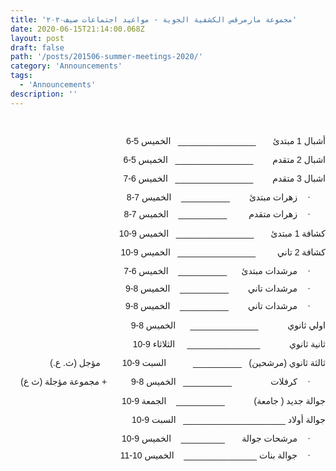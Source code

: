 ```yaml
---
title: 'مجموعة مارمرقس الكشفية الجوية - مواعيد اجتماعات صيف٢٠٢٠'
date: 2020-06-15T21:14:00.068Z
layout: post
draft: false
path: '/posts/201506-summer-meetings-2020/'
category: 'Announcements'
tags:
  - 'Announcements'
description: ''
---
```


<div class=WordSection1>

<p class=MsoNormal dir=RTL style='text-align:right;direction:rtl;unicode-bidi:
embed'><span lang=AR-EG style='font-family:"Arial",sans-serif;mso-ascii-font-family:
Calibri;mso-ascii-theme-font:minor-latin;mso-hansi-font-family:Calibri;
mso-hansi-theme-font:minor-latin;mso-bidi-theme-font:minor-bidi;mso-bidi-language:
AR-EG'><o:p>&nbsp;</o:p></span></p>

<p class=MsoNormal dir=RTL style='text-align:right;direction:rtl;unicode-bidi:
embed'><span lang=AR-EG style='font-family:"Arial",sans-serif;mso-ascii-font-family:
Calibri;mso-ascii-theme-font:minor-latin;mso-hansi-font-family:Calibri;
mso-hansi-theme-font:minor-latin;mso-bidi-theme-font:minor-bidi;mso-bidi-language:
AR-EG'>أشبال 1 مبتدئ <span style='mso-tab-count:1'>      </span>________________<span
style='mso-tab-count:1'>   </span> الخميس 5-6 <o:p></o:p></span></p>

<p class=MsoNormal dir=RTL style='text-align:right;direction:rtl;unicode-bidi:
embed'><span lang=AR-EG style='font-family:"Arial",sans-serif;mso-ascii-font-family:
Calibri;mso-ascii-theme-font:minor-latin;mso-hansi-font-family:Calibri;
mso-hansi-theme-font:minor-latin;mso-bidi-theme-font:minor-bidi;mso-bidi-language:
AR-EG'>اشبال 2 متقدم <span style='mso-tab-count:1'>       </span>________________
<span style='mso-tab-count:1'>  </span>الخميس 5-6 <span style='mso-tab-count:
1'>        </span><o:p></o:p></span></p>

<p class=MsoNormal dir=RTL style='text-align:right;direction:rtl;unicode-bidi:
embed'><span lang=AR-EG style='font-family:"Arial",sans-serif;mso-ascii-font-family:
Calibri;mso-ascii-theme-font:minor-latin;mso-hansi-font-family:Calibri;
mso-hansi-theme-font:minor-latin;mso-bidi-theme-font:minor-bidi;mso-bidi-language:
AR-EG'>اشبال 3 متقدم <span style='mso-tab-count:1'>       </span>________________
<span style='mso-tab-count:1'>  </span>الخميس 6-7 <span style='mso-tab-count:
1'>        </span><span style='mso-spacerun:yes'> </span><o:p></o:p></span></p>

<p class=MsoListParagraphCxSpFirst dir=RTL style='margin-top:0cm;margin-right:
36.0pt;margin-bottom:8.0pt;margin-left:0cm;mso-add-space:auto;text-align:right;
text-indent:-18.0pt;mso-list:l0 level1 lfo3;direction:rtl;unicode-bidi:embed'><![if !supportLists]><span
lang=EN-US style='font-family:Symbol;mso-fareast-font-family:Symbol;mso-bidi-font-family:
Symbol;mso-bidi-language:AR-EG'><span style='mso-list:Ignore'>·<span
style='font:7.0pt "Times New Roman"'>&nbsp;&nbsp;&nbsp;&nbsp;&nbsp;&nbsp; </span></span></span><![endif]><span
dir=RTL></span><span lang=AR-EG style='font-family:"Arial",sans-serif;
mso-ascii-font-family:Calibri;mso-ascii-theme-font:minor-latin;mso-hansi-font-family:
Calibri;mso-hansi-theme-font:minor-latin;mso-bidi-theme-font:minor-bidi;
mso-bidi-language:AR-EG'>زهرات مبتدئ <span style='mso-tab-count:1'>       </span>__________
<span style='mso-tab-count:1'>   </span>الخميس 7-8 <span style='mso-tab-count:
1'>        </span></span><span lang=EN-US dir=LTR style='mso-bidi-language:
AR-EG'><o:p></o:p></span></p>

<p class=MsoListParagraphCxSpLast dir=RTL style='margin-top:0cm;margin-right:
36.0pt;margin-bottom:8.0pt;margin-left:0cm;mso-add-space:auto;text-align:right;
text-indent:-18.0pt;mso-list:l0 level1 lfo3;direction:rtl;unicode-bidi:embed'><![if !supportLists]><span
lang=EN-US style='font-family:Symbol;mso-fareast-font-family:Symbol;mso-bidi-font-family:
Symbol;mso-bidi-language:AR-EG'><span style='mso-list:Ignore'>·<span
style='font:7.0pt "Times New Roman"'>&nbsp;&nbsp;&nbsp;&nbsp;&nbsp;&nbsp; </span></span></span><![endif]><span
dir=RTL></span><span lang=AR-EG style='font-family:"Arial",sans-serif;
mso-ascii-font-family:Calibri;mso-ascii-theme-font:minor-latin;mso-hansi-font-family:
Calibri;mso-hansi-theme-font:minor-latin;mso-bidi-theme-font:minor-bidi;
mso-bidi-language:AR-EG'>زهرات متقدم <span style='mso-tab-count:1'>        </span>__________
<span style='mso-tab-count:1'>   </span>الخميس 7-8<span style='mso-tab-count:
1'>         </span><o:p></o:p></span></p>

<p class=MsoNormal dir=RTL style='text-align:right;direction:rtl;unicode-bidi:
embed'><span lang=AR-EG style='font-family:"Arial",sans-serif;mso-ascii-font-family:
Calibri;mso-ascii-theme-font:minor-latin;mso-hansi-font-family:Calibri;
mso-hansi-theme-font:minor-latin;mso-bidi-theme-font:minor-bidi;mso-bidi-language:
AR-EG'>كشافة 1 مبتدئ <span style='mso-tab-count:1'>      </span>________________
<span style='mso-tab-count:1'>  </span>الخميس 9-10 <span style='mso-tab-count:
1'>      </span><o:p></o:p></span></p>

<p class=MsoNormal dir=RTL style='text-align:right;direction:rtl;unicode-bidi:
embed'><span lang=AR-EG style='font-family:"Arial",sans-serif;mso-ascii-font-family:
Calibri;mso-ascii-theme-font:minor-latin;mso-hansi-font-family:Calibri;
mso-hansi-theme-font:minor-latin;mso-bidi-theme-font:minor-bidi;mso-bidi-language:
AR-EG'>كشافة 2 تاني <span style='mso-tab-count:1'>        </span>________________
<span style='mso-tab-count:1'>  </span>الخميس 9-10 <span style='mso-tab-count:
1'>      </span><o:p></o:p></span></p>

<p class=MsoListParagraphCxSpFirst dir=RTL style='margin-top:0cm;margin-right:
36.0pt;margin-bottom:8.0pt;margin-left:0cm;mso-add-space:auto;text-align:right;
text-indent:-18.0pt;mso-list:l1 level1 lfo2;direction:rtl;unicode-bidi:embed'><![if !supportLists]><span
lang=EN-US style='font-family:Symbol;mso-fareast-font-family:Symbol;mso-bidi-font-family:
Symbol;mso-bidi-language:AR-EG'><span style='mso-list:Ignore'>·<span
style='font:7.0pt "Times New Roman"'>&nbsp;&nbsp;&nbsp;&nbsp;&nbsp;&nbsp; </span></span></span><![endif]><span
dir=RTL></span><span lang=AR-EG style='font-family:"Arial",sans-serif;
mso-ascii-font-family:Calibri;mso-ascii-theme-font:minor-latin;mso-hansi-font-family:
Calibri;mso-hansi-theme-font:minor-latin;mso-bidi-theme-font:minor-bidi;
mso-bidi-language:AR-EG'>مرشدات مبتدئ <span style='mso-tab-count:1'>     </span>__________
<span style='mso-tab-count:1'>   </span>الخميس 6-7 <span style='mso-tab-count:
1'>        </span></span><span lang=EN-US dir=LTR style='mso-bidi-language:
AR-EG'><o:p></o:p></span></p>

<p class=MsoListParagraphCxSpMiddle dir=RTL style='margin-top:0cm;margin-right:
36.0pt;margin-bottom:8.0pt;margin-left:0cm;mso-add-space:auto;text-align:right;
text-indent:-18.0pt;mso-list:l1 level1 lfo2;direction:rtl;unicode-bidi:embed'><![if !supportLists]><span
lang=EN-US style='font-family:Symbol;mso-fareast-font-family:Symbol;mso-bidi-font-family:
Symbol;mso-bidi-language:AR-EG'><span style='mso-list:Ignore'>·<span
style='font:7.0pt "Times New Roman"'>&nbsp;&nbsp;&nbsp;&nbsp;&nbsp;&nbsp; </span></span></span><![endif]><span
dir=RTL></span><span lang=AR-EG style='font-family:"Arial",sans-serif;
mso-ascii-font-family:Calibri;mso-ascii-theme-font:minor-latin;mso-hansi-font-family:
Calibri;mso-hansi-theme-font:minor-latin;mso-bidi-theme-font:minor-bidi;
mso-bidi-language:AR-EG'>مرشدات تاني <span style='mso-tab-count:1'>       </span>__________
<span style='mso-tab-count:1'>   </span>الخميس 8-9 <span style='mso-tab-count:
1'>        </span></span><span lang=EN-US dir=LTR style='mso-bidi-language:
AR-EG'><o:p></o:p></span></p>

<p class=MsoListParagraphCxSpLast dir=RTL style='margin-top:0cm;margin-right:
36.0pt;margin-bottom:8.0pt;margin-left:0cm;mso-add-space:auto;text-align:right;
text-indent:-18.0pt;mso-list:l1 level1 lfo2;direction:rtl;unicode-bidi:embed'><![if !supportLists]><span
lang=EN-US style='font-family:Symbol;mso-fareast-font-family:Symbol;mso-bidi-font-family:
Symbol;mso-bidi-language:AR-EG'><span style='mso-list:Ignore'>·<span
style='font:7.0pt "Times New Roman"'>&nbsp;&nbsp;&nbsp;&nbsp;&nbsp;&nbsp; </span></span></span><![endif]><span
dir=RTL></span><span lang=AR-EG style='font-family:"Arial",sans-serif;
mso-ascii-font-family:Calibri;mso-ascii-theme-font:minor-latin;mso-hansi-font-family:
Calibri;mso-hansi-theme-font:minor-latin;mso-bidi-theme-font:minor-bidi;
mso-bidi-language:AR-EG'>مرشدات تاني <span style='mso-tab-count:1'>       </span>__________
<span style='mso-tab-count:1'>   </span>الخميس 8-9 <span style='mso-tab-count:
1'>        </span><o:p></o:p></span></p>

<p class=MsoNormal dir=RTL style='text-align:right;direction:rtl;unicode-bidi:
embed'><span lang=AR-EG style='font-family:"Arial",sans-serif;mso-ascii-font-family:
Calibri;mso-ascii-theme-font:minor-latin;mso-hansi-font-family:Calibri;
mso-hansi-theme-font:minor-latin;mso-bidi-theme-font:minor-bidi;mso-bidi-language:
AR-EG'>اولي ثانوي <span style='mso-spacerun:yes'>           </span>______________
<span style='mso-tab-count:1'>     </span>الخميس 8-9 <o:p></o:p></span></p>

<p class=MsoNormal dir=RTL style='text-align:right;direction:rtl;unicode-bidi:
embed'><span lang=AR-EG style='font-family:"Arial",sans-serif;mso-ascii-font-family:
Calibri;mso-ascii-theme-font:minor-latin;mso-hansi-font-family:Calibri;
mso-hansi-theme-font:minor-latin;mso-bidi-theme-font:minor-bidi;mso-bidi-language:
AR-EG'>ثانية ثانوي<span style='mso-tab-count:1'>            </span>_______________<span
style='mso-tab-count:1'>     </span>الثلاثاء 9-10 <span style='mso-tab-count:
1'>       </span><o:p></o:p></span></p>

<p class=MsoNormal dir=RTL style='text-align:right;direction:rtl;unicode-bidi:
embed'><span lang=AR-EG style='font-family:"Arial",sans-serif;mso-ascii-font-family:
Calibri;mso-ascii-theme-font:minor-latin;mso-hansi-font-family:Calibri;
mso-hansi-theme-font:minor-latin;mso-bidi-theme-font:minor-bidi;mso-bidi-language:
AR-EG'>ثالثة ثانوي (مرشحين) <span style='mso-spacerun:yes'>  </span>__________<span
style='mso-tab-count:1'>           </span>السبت 9-10 <span style='mso-tab-count:
1'>        </span>مؤجل (ث. ع.)<o:p></o:p></span></p>

<p class=MsoListParagraph dir=RTL style='margin-top:0cm;margin-right:36.0pt;
margin-bottom:8.0pt;margin-left:0cm;mso-add-space:auto;text-align:right;
text-indent:-18.0pt;mso-list:l2 level1 lfo1;direction:rtl;unicode-bidi:embed'><![if !supportLists]><span
lang=EN-US style='font-family:Symbol;mso-fareast-font-family:Symbol;mso-bidi-font-family:
Symbol;mso-bidi-language:AR-EG'><span style='mso-list:Ignore'>·<span
style='font:7.0pt "Times New Roman"'>&nbsp;&nbsp;&nbsp;&nbsp;&nbsp;&nbsp; </span></span></span><![endif]><span
dir=RTL></span><span lang=AR-EG style='font-family:"Arial",sans-serif;
mso-ascii-font-family:Calibri;mso-ascii-theme-font:minor-latin;mso-hansi-font-family:
Calibri;mso-hansi-theme-font:minor-latin;mso-bidi-theme-font:minor-bidi;
mso-bidi-language:AR-EG'>كرفلات <span style='mso-spacerun:yes'>   </span><span
style='mso-tab-count:1'>           </span><span
style='mso-spacerun:yes'> </span>__________ <span style='mso-tab-count:1'>  </span>الخميس
8-9 <span style='mso-tab-count:1'>        </span><span
style='mso-spacerun:yes'> </span>+ مجموعة مؤجلة (ث ع)<o:p></o:p></span></p>

<p class=MsoNormal dir=RTL style='text-align:right;direction:rtl;unicode-bidi:
embed'><span lang=AR-EG style='font-family:"Arial",sans-serif;mso-ascii-font-family:
Calibri;mso-ascii-theme-font:minor-latin;mso-hansi-font-family:Calibri;
mso-hansi-theme-font:minor-latin;mso-bidi-theme-font:minor-bidi;mso-bidi-language:
AR-EG'>جوالة جديد ( جامعة) <span style='mso-tab-count:1'>           </span>__________<span
style='mso-tab-count:1'>    </span>الجمعة 9-10 <span style='mso-tab-count:1'>       </span><o:p></o:p></span></p>

<p class=MsoNormal dir=RTL style='text-align:right;direction:rtl;unicode-bidi:
embed'><span lang=AR-EG style='font-family:"Arial",sans-serif;mso-ascii-font-family:
Calibri;mso-ascii-theme-font:minor-latin;mso-hansi-font-family:Calibri;
mso-hansi-theme-font:minor-latin;mso-bidi-theme-font:minor-bidi;mso-bidi-language:
AR-EG'>جوالة أولاد _____________________ <span style='mso-tab-count:1'>  </span>السبت
9-10 <span style='mso-tab-count:1'>        </span><o:p></o:p></span></p>

<p class=MsoListParagraphCxSpFirst dir=RTL style='margin-top:0cm;margin-right:
36.0pt;margin-bottom:8.0pt;margin-left:0cm;mso-add-space:auto;text-align:right;
text-indent:-18.0pt;mso-list:l2 level1 lfo1;direction:rtl;unicode-bidi:embed'><![if !supportLists]><span
lang=EN-US style='font-family:Symbol;mso-fareast-font-family:Symbol;mso-bidi-font-family:
Symbol;mso-bidi-language:AR-EG'><span style='mso-list:Ignore'>·<span
style='font:7.0pt "Times New Roman"'>&nbsp;&nbsp;&nbsp;&nbsp;&nbsp;&nbsp; </span></span></span><![endif]><span
dir=RTL></span><span lang=AR-EG style='font-family:"Arial",sans-serif;
mso-ascii-font-family:Calibri;mso-ascii-theme-font:minor-latin;mso-hansi-font-family:
Calibri;mso-hansi-theme-font:minor-latin;mso-bidi-theme-font:minor-bidi;
mso-bidi-language:AR-EG'>مرشحات جوالة<span style='mso-spacerun:yes'>  </span><span
style='mso-spacerun:yes'> </span><span
style='mso-spacerun:yes'>    </span>_________ <span style='mso-tab-count:1'>   </span>الخميس
9-10 <o:p></o:p></span></p>

<p class=MsoListParagraphCxSpLast dir=RTL style='margin-top:0cm;margin-right:
36.0pt;margin-bottom:8.0pt;margin-left:0cm;mso-add-space:auto;text-align:right;
text-indent:-18.0pt;mso-list:l2 level1 lfo1;direction:rtl;unicode-bidi:embed'><![if !supportLists]><span
lang=EN-US style='font-family:Symbol;mso-fareast-font-family:Symbol;mso-bidi-font-family:
Symbol;mso-bidi-language:AR-EG'><span style='mso-list:Ignore'>·<span
style='font:7.0pt "Times New Roman"'>&nbsp;&nbsp;&nbsp;&nbsp;&nbsp;&nbsp; </span></span></span><![endif]><span
dir=RTL></span><span lang=AR-EG style='font-family:"Arial",sans-serif;
mso-ascii-font-family:Calibri;mso-ascii-theme-font:minor-latin;mso-hansi-font-family:
Calibri;mso-hansi-theme-font:minor-latin;mso-bidi-theme-font:minor-bidi;
mso-bidi-language:AR-EG'>جوالة بنات _______________ <span style='mso-tab-count:
1'>   </span>الخميس 10-11 <span style='mso-tab-count:1'>    </span></span><span
lang=EN-US dir=LTR style='mso-bidi-language:AR-EG'><o:p></o:p></span></p>

<p class=MsoNormal dir=RTL style='text-align:right;direction:rtl;unicode-bidi:
embed'><span lang=AR-EG style='font-family:"Arial",sans-serif;mso-ascii-font-family:
Calibri;mso-ascii-theme-font:minor-latin;mso-hansi-font-family:Calibri;
mso-hansi-theme-font:minor-latin;mso-bidi-theme-font:minor-bidi;mso-bidi-language:
AR-EG'><o:p>&nbsp;</o:p></span></p>

<p class=MsoNormal dir=RTL style='text-align:right;direction:rtl;unicode-bidi:
embed'><span lang=AR-EG style='font-family:"Arial",sans-serif;mso-ascii-font-family:
Calibri;mso-ascii-theme-font:minor-latin;mso-hansi-font-family:Calibri;
mso-hansi-theme-font:minor-latin;mso-bidi-theme-font:minor-bidi;mso-bidi-language:
AR-EG'><o:p>&nbsp;</o:p></span></p>

</div>

